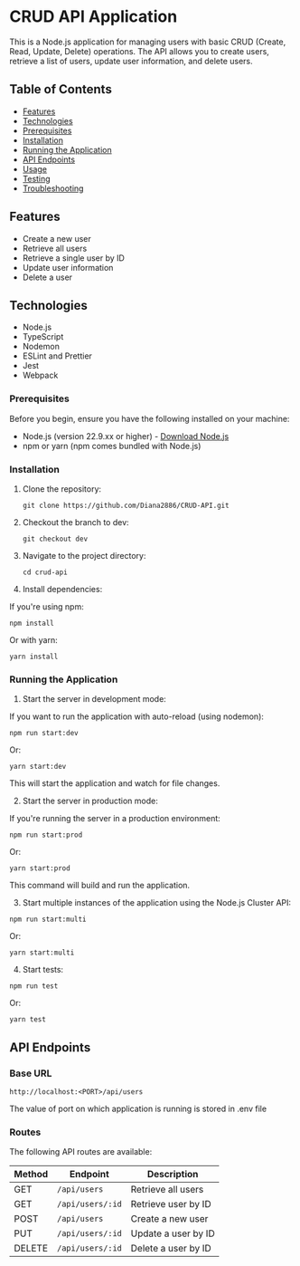 # CRUD API Application

This is a Node.js application for managing users with basic CRUD (Create, Read, Update, Delete) operations. The API allows you to create users, retrieve a list of users, update user information, and delete users.

## Table of Contents

- [Features](#features)
- [Technologies](#technologies)
- [Prerequisites](#prerequisites)
- [Installation](#installation)
- [Running the Application](#running-the-application)
- [API Endpoints](#api-endpoints)
- [Usage](#usage)
- [Testing](#testing)
- [Troubleshooting](#troubleshooting)

## Features

- Create a new user
- Retrieve all users
- Retrieve a single user by ID
- Update user information
- Delete a user

## Technologies

- Node.js
- TypeScript
- Nodemon
- ESLint and Prettier
- Jest
- Webpack

### Prerequisites

Before you begin, ensure you have the following installed on your machine:

- Node.js (version 22.9.xx or higher) - [Download Node.js](https://nodejs.org/)
- npm or yarn (npm comes bundled with Node.js)

### Installation

1. Clone the repository:

   `git clone https://github.com/Diana2886/CRUD-API.git`

2. Checkout the branch to dev:

   `git checkout dev`

3. Navigate to the project directory:

   `cd crud-api`

4. Install dependencies:

If you're using npm:

`npm install`

Or with yarn:

`yarn install`

### Running the Application

1. Start the server in development mode:

If you want to run the application with auto-reload (using nodemon):

`npm run start:dev`

Or:

`yarn start:dev`

This will start the application and watch for file changes.

2. Start the server in production mode:

If you're running the server in a production environment:

`npm run start:prod`

Or:

`yarn start:prod`

This command will build and run the application.

3. Start multiple instances of the application using the Node.js Cluster API:

`npm run start:multi`

Or:

`yarn start:multi`

4. Start tests:

`npm run test`

Or:

`yarn test`

## API Endpoints

### Base URL

`http://localhost:<PORT>/api/users`

The value of port on which application is running is stored in .env file

### Routes

The following API routes are available:

| Method | Endpoint         | Description         |
| ------ | ---------------- | ------------------- |
| GET    | `/api/users`     | Retrieve all users  |
| GET    | `/api/users/:id` | Retrieve user by ID |
| POST   | `/api/users`     | Create a new user   |
| PUT    | `/api/users/:id` | Update a user by ID |
| DELETE | `/api/users/:id` | Delete a user by ID |

